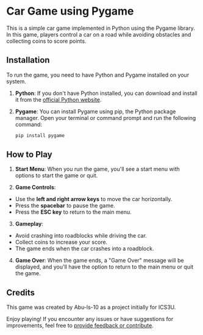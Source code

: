 # Car Game using Pygame

This is a simple car game implemented in Python using the Pygame library. In this game, players control a car on a road while avoiding obstacles and collecting coins to score points.

## Installation

To run the game, you need to have Python and Pygame installed on your system.

1. **Python**: If you don't have Python installed, you can download and install it from the [official Python website](https://www.python.org/).

2. **Pygame**: You can install Pygame using pip, the Python package manager. Open your terminal or command prompt and run the following command:

   ```bash
   pip install pygame

## How to Play

1. **Start Menu**: When you run the game, you'll see a start menu with options to start the game or quit.

2. **Game Controls**: 
- Use the **left and right arrow keys** to move the car horizontally.
- Press the **spacebar** to pause the game.
- Press the **ESC key** to return to the main menu.

3. **Gameplay**:
- Avoid crashing into roadblocks while driving the car.
- Collect coins to increase your score.
- The game ends when the car crashes into a roadblock.

4. **Game Over**: When the game ends, a "Game Over" message will be displayed, and you'll have the option to return to the main menu or quit the game.

## Credits

This game was created by Abu-ls-10 as a project initially for ICS3U.


Enjoy playing! If you encounter any issues or have suggestions for improvements, feel free to [provide feedback or contribute](https://github.com/your-repository-link).


